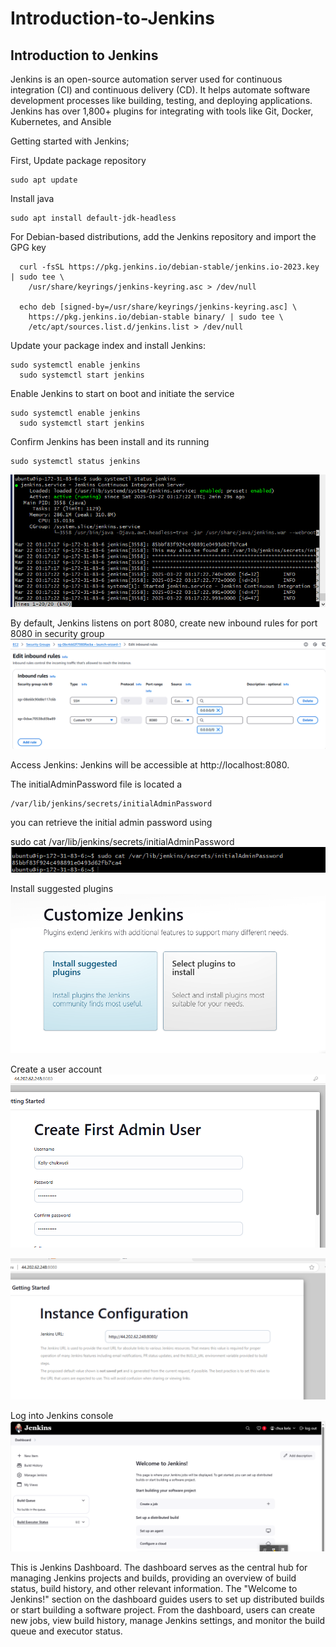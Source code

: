 # Introduction-to-Jenkins


## Introduction to Jenkins

Jenkins is an open-source automation server used for continuous integration (CI) and continuous delivery (CD). It helps automate software development processes like building, testing, and deploying applications.
Jenkins has over 1,800+ plugins for integrating with tools like Git, Docker, Kubernetes, and Ansible

Getting started with Jenkins;

First, Update package repository

``` 
sudo apt update
```
Install java

``` 
sudo apt install default-jdk-headless
```
For Debian-based distributions, add the Jenkins repository and import the GPG key
```
  curl -fsSL https://pkg.jenkins.io/debian-stable/jenkins.io-2023.key | sudo tee \
    /usr/share/keyrings/jenkins-keyring.asc > /dev/null

  echo deb [signed-by=/usr/share/keyrings/jenkins-keyring.asc] \
    https://pkg.jenkins.io/debian-stable binary/ | sudo tee \
    /etc/apt/sources.list.d/jenkins.list > /dev/null
```
Update your package index and install Jenkins:

```   
sudo systemctl enable jenkins
  sudo systemctl start jenkins
```
Enable Jenkins to start on boot and initiate the service

```   
sudo systemctl enable jenkins
  sudo systemctl start jenkins
```
Confirm Jenkins has been install and its running

``` 
sudo systemctl status jenkins
```

![](./img/1.png)

By default, Jenkins listens on port 8080, create new inbound rules for port 8080 in security group
![](./img/2.png)

Access Jenkins: Jenkins will be accessible at http://localhost:8080.


The initialAdminPassword file is located a

```
/var/lib/jenkins/secrets/initialAdminPassword
```
you can retrieve the initial admin password using

sudo cat /var/lib/jenkins/secrets/initialAdminPassword
![](./img/4.png)

Install suggested plugins
![](./img/5.png)

Create a user account
![](./img/6.png)

![](./img/7.png)

Log into Jenkins console
![](./img/8.png)

This is Jenkins Dashboard.
The dashboard serves as the central hub for managing Jenkins projects and builds, providing an overview of build status, build history, and other relevant information. The "Welcome to Jenkins!" section on the dashboard guides users to set up distributed builds or start building a software project. From the dashboard, users can create new jobs, view build history, manage Jenkins settings, and monitor the build queue and executor status. 